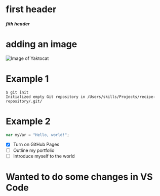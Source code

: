 # first header 
##### fith header

# adding an image
![Image of Yaktocat](https://octodex.github.com/images/yaktocat.png)

# Example 1
```
$ git init
Initialized empty Git repository in /Users/skills/Projects/recipe-repository/.git/
```
# Example 2 
``` javascript
var myVar = "Hello, world!";
```

- [x] Turn on GitHub Pages
- [ ] Outline my portfolio
- [ ] Introduce myself to the world

# Wanted to do some changes in VS Code
